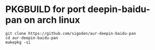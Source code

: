 # PKGBUILD for port deepin-baidu-pan on arch linux

```
git clone https://github.com/sigoden/aur-deepin-baidu-pan
cd aur-deepin-baidu-pan
makepkg -si
```